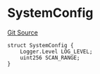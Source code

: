 # SystemConfig
[Git Source](https://github.com/metacontract/mc/blob/93e4f2d4a013f48ae1db91ed21bff3eb8a27ce1d/src/devkit/system/Config.sol)


```solidity
struct SystemConfig {
    Logger.Level LOG_LEVEL;
    uint256 SCAN_RANGE;
}
```

